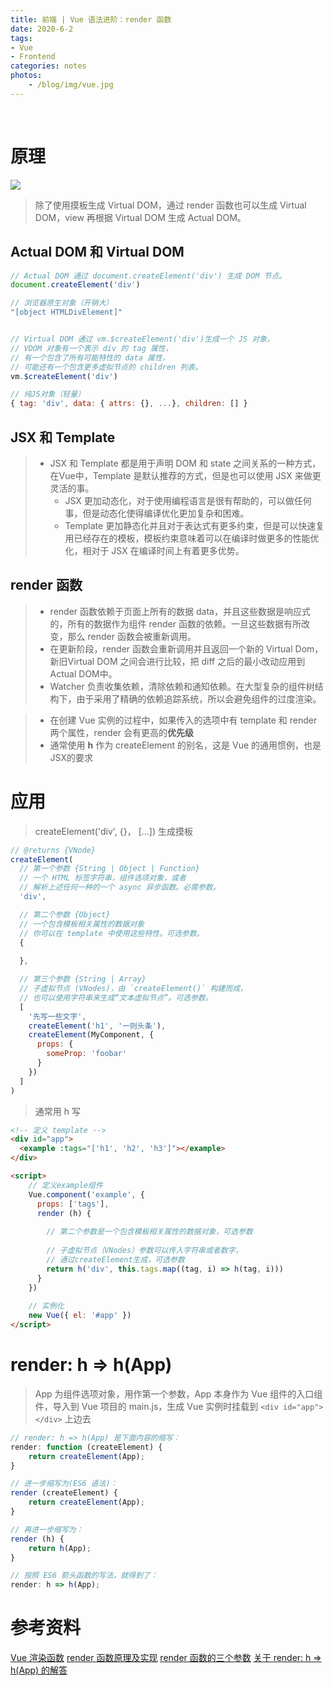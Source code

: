 ```yaml
---
title: 前端 | Vue 语法进阶：render 函数
date: 2020-6-2
tags: 
- Vue
- Frontend
categories: notes
photos:
    - /blog/img/vue.jpg
---
```


<br>
<!--more-->


# 原理

![](https://segmentfault.com/img/remote/1460000010352759)

> 除了使用摸板生成 Virtual DOM，通过 render 函数也可以生成 Virtual DOM，view 再根据 Virtual DOM 生成 Actual DOM。


## Actual DOM 和 Virtual DOM

```js
// Actual DOM 通过 document.createElement('div') 生成 DOM 节点。
document.createElement('div')

// 浏览器原生对象（开销大）
"[object HTMLDivElement]"


// Virtual DOM 通过 vm.$createElement('div')生成一个 JS 对象，
// VDOM 对象有一个表示 div 的 tag 属性，
// 有一个包含了所有可能特性的 data 属性，
// 可能还有一个包含更多虚拟节点的 children 列表。
vm.$createElement('div')

// 纯JS对象（轻量）
{ tag: 'div', data: { attrs: {}, ...}, children: [] }
```

## JSX 和 Template

> - JSX 和 Template 都是用于声明 DOM 和 state 之间关系的一种方式，在Vue中，Template 是默认推荐的方式，但是也可以使用 JSX 来做更灵活的事。
>   - JSX 更加动态化，对于使用编程语言是很有帮助的，可以做任何事，但是动态化使得编译优化更加复杂和困难。
>   - Template 更加静态化并且对于表达式有更多约束，但是可以快速复用已经存在的模板，模板约束意味着可以在编译时做更多的性能优化，相对于 JSX 在编译时间上有着更多优势。

## render 函数

> - render 函数依赖于页面上所有的数据 data，并且这些数据是响应式的，所有的数据作为组件 render 函数的依赖。一旦这些数据有所改变，那么 render 函数会被重新调用。
> - 在更新阶段，render 函数会重新调用并且返回一个新的 Virtual Dom，新旧Virtual DOM 之间会进行比较，把 diff 之后的最小改动应用到Actual DOM中。
> - Watcher 负责收集依赖，清除依赖和通知依赖。在大型复杂的组件树结构下，由于采用了精确的依赖追踪系统，所以会避免组件的过度渲染。


> - 在创建 Vue 实例的过程中，如果传入的选项中有 template 和 render 两个属性，render 会有更高的**优先级**
> - 通常使用 **h** 作为 createElement 的别名，这是 Vue 的通用惯例，也是JSX的要求


# 应用

> createElement('div', {}， [...]) 生成摸板

```js
// @returns {VNode}
createElement(
  // 第一个参数 {String | Object | Function}
  // 一个 HTML 标签字符串，组件选项对象，或者
  // 解析上述任何一种的一个 async 异步函数。必需参数。
  'div',

  // 第二个参数 {Object}
  // 一个包含模板相关属性的数据对象
  // 你可以在 template 中使用这些特性。可选参数。
  {
    
  },

  // 第三个参数 {String | Array}
  // 子虚拟节点 (VNodes)，由 `createElement()` 构建而成，
  // 也可以使用字符串来生成“文本虚拟节点”。可选参数。
  [
    '先写一些文字',
    createElement('h1', '一则头条'),
    createElement(MyComponent, {
      props: {
        someProp: 'foobar'
      }
    })
  ]
)
```

> 通常用 h 写

```html
<!-- 定义 template -->
<div id="app">
  <example :tags="['h1', 'h2', 'h3']"></example>
</div>

<script>
    // 定义example组件
    Vue.component('example', {
      props: ['tags'],
      render (h) {
        
        // 第二个参数是一个包含模板相关属性的数据对象，可选参数
        
        // 子虚拟节点（VNodes）参数可以传入字符串或者数字，
        // 通过createElement生成，可选参数
        return h('div', this.tags.map((tag, i) => h(tag, i)))
      }
    })
    
    // 实例化
    new Vue({ el: '#app' })
</script>
```


# render: h => h(App)

> App 为组件选项对象，用作第一个参数，App 本身作为 Vue 组件的入口组件，导入到 Vue 项目的 main.js，生成 Vue 实例时挂载到 `<div id="app"></div>` 上边去

```js
// render: h => h(App) 是下面内容的缩写：
render: function (createElement) {
    return createElement(App);
}

// 进一步缩写为(ES6 语法)：
render (createElement) {
    return createElement(App);
}

// 再进一步缩写为：
render (h) {
    return h(App);
}

// 按照 ES6 箭头函数的写法，就得到了：
render: h => h(App);
```







# 参考资料

[Vue 渲染函数](https://cn.vuejs.org/v2/guide/render-function.html)
[render 函数原理及实现](https://segmentfault.com/a/1190000016945248)
[render 函数的三个参数](https://segmentfault.com/a/1190000010913794)
[关于 render: h => h(App) 的解答](https://segmentfault.com/q/1010000007130348)